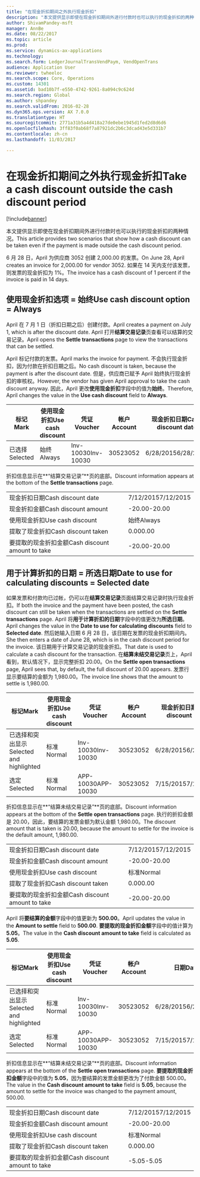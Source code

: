 ```yaml
---
title: "在现金折扣期间之外执行现金折扣"
description: "本文提供显示即使在现金折扣期间外进行付款时也可以执行的现金折扣的两种情况。"
author: ShivamPandey-msft
manager: AnnBe
ms.date: 08/22/2017
ms.topic: article
ms.prod: 
ms.service: dynamics-ax-applications
ms.technology: 
ms.search.form: LedgerJournalTransVendPaym, VendOpenTrans
audience: Application User
ms.reviewer: twheeloc
ms.search.scope: Core, Operations
ms.custom: 14301
ms.assetid: bad10b7f-e550-4742-9261-8a094c9c624d
ms.search.region: Global
ms.author: shpandey
ms.search.validFrom: 2016-02-28
ms.dyn365.ops.version: AX 7.0.0
ms.translationtype: HT
ms.sourcegitcommit: 2771a31b5a4d418a27de0ebe1945d1fed2d8d6d6
ms.openlocfilehash: 3ff83f0ab68f7a87921dc2b6c3dcad43e5d331b7
ms.contentlocale: zh-cn
ms.lasthandoff: 11/03/2017

---
```


# <a name="take-a-cash-discount-outside-the-cash-discount-period"></a><span data-ttu-id="4cbb3-103">在现金折扣期间之外执行现金折扣</span><span class="sxs-lookup"><span data-stu-id="4cbb3-103">Take a cash discount outside the cash discount period</span></span>

[!include[banner](../includes/banner.md)]


<span data-ttu-id="4cbb3-104">本文提供显示即使在现金折扣期间外进行付款时也可以执行的现金折扣的两种情况。</span><span class="sxs-lookup"><span data-stu-id="4cbb3-104">This article provides two scenarios that show how a cash discount can be taken even if the payment is made outside the cash discount period.</span></span>

<span data-ttu-id="4cbb3-105">6 月 28 日，April 为供应商 3052 创建 2,000.00 的发票。</span><span class="sxs-lookup"><span data-stu-id="4cbb3-105">On June 28, April creates an invoice for 2,000.00 for vendor 3052.</span></span> <span data-ttu-id="4cbb3-106">如果在 14 天内支付该发票，则发票的现金折扣为 1%。</span><span class="sxs-lookup"><span data-stu-id="4cbb3-106">The invoice has a cash discount of 1 percent if the invoice is paid in 14 days.</span></span>

## <a name="use-cash-discount-option--always"></a><span data-ttu-id="4cbb3-107">使用现金折扣选项 = 始终</span><span class="sxs-lookup"><span data-stu-id="4cbb3-107">Use cash discount option = Always</span></span>
<span data-ttu-id="4cbb3-108">April 在 7 月 1 日（折扣日期之后）创建付款。</span><span class="sxs-lookup"><span data-stu-id="4cbb3-108">April creates a payment on July 1, which is after the discount date.</span></span> <span data-ttu-id="4cbb3-109">April 打开**结算交易记录**页查看可以结算的交易记录。</span><span class="sxs-lookup"><span data-stu-id="4cbb3-109">April opens the **Settle transactions** page to view the transactions that can be settled.</span></span> 

<span data-ttu-id="4cbb3-110">April 标记付款的发票。</span><span class="sxs-lookup"><span data-stu-id="4cbb3-110">April marks the invoice for payment.</span></span> <span data-ttu-id="4cbb3-111">不会执行现金折扣，因为付款在折扣日期之后。</span><span class="sxs-lookup"><span data-stu-id="4cbb3-111">No cash discount is taken, because the payment is after the discount date.</span></span> <span data-ttu-id="4cbb3-112">但是，供应商已赋予 April 始终执行现金折扣的审核权。</span><span class="sxs-lookup"><span data-stu-id="4cbb3-112">However, the vendor has given April approval to take the cash discount anyway.</span></span> <span data-ttu-id="4cbb3-113">因此，April 更改**使用现金折扣**字段中的值为**始终**。</span><span class="sxs-lookup"><span data-stu-id="4cbb3-113">Therefore, April changes the value in the **Use cash discount** field to **Always**.</span></span>

| <span data-ttu-id="4cbb3-114">标记</span><span class="sxs-lookup"><span data-stu-id="4cbb3-114">Mark</span></span>     | <span data-ttu-id="4cbb3-115">使用现金折扣</span><span class="sxs-lookup"><span data-stu-id="4cbb3-115">Use cash discount</span></span> | <span data-ttu-id="4cbb3-116">凭证</span><span class="sxs-lookup"><span data-stu-id="4cbb3-116">Voucher</span></span>   | <span data-ttu-id="4cbb3-117">帐户</span><span class="sxs-lookup"><span data-stu-id="4cbb3-117">Account</span></span> | <span data-ttu-id="4cbb3-118">现金折扣日期</span><span class="sxs-lookup"><span data-stu-id="4cbb3-118">Cash discount date</span></span> | <span data-ttu-id="4cbb3-119">到期日期</span><span class="sxs-lookup"><span data-stu-id="4cbb3-119">Due date</span></span>  | <span data-ttu-id="4cbb3-120">开票</span><span class="sxs-lookup"><span data-stu-id="4cbb3-120">Invoice</span></span> | <span data-ttu-id="4cbb3-121">交易记录币种金额</span><span class="sxs-lookup"><span data-stu-id="4cbb3-121">Amount in transaction currency</span></span> | <span data-ttu-id="4cbb3-122">货币</span><span class="sxs-lookup"><span data-stu-id="4cbb3-122">Currency</span></span> | <span data-ttu-id="4cbb3-123">要结算的金额</span><span class="sxs-lookup"><span data-stu-id="4cbb3-123">Amount to settle</span></span> |
|----------|-------------------|-----------|---------|--------------------|-----------|---------|--------------------------------|----------|------------------|
| <span data-ttu-id="4cbb3-124">已选择</span><span class="sxs-lookup"><span data-stu-id="4cbb3-124">Selected</span></span> | <span data-ttu-id="4cbb3-125">始终</span><span class="sxs-lookup"><span data-stu-id="4cbb3-125">Always</span></span>            | <span data-ttu-id="4cbb3-126">Inv-10030</span><span class="sxs-lookup"><span data-stu-id="4cbb3-126">Inv-10030</span></span> | <span data-ttu-id="4cbb3-127">3052</span><span class="sxs-lookup"><span data-stu-id="4cbb3-127">3052</span></span>    | <span data-ttu-id="4cbb3-128">6/28/2015</span><span class="sxs-lookup"><span data-stu-id="4cbb3-128">6/28/2015</span></span>          | <span data-ttu-id="4cbb3-129">7/12/2015</span><span class="sxs-lookup"><span data-stu-id="4cbb3-129">7/12/2015</span></span> | <span data-ttu-id="4cbb3-130">10030</span><span class="sxs-lookup"><span data-stu-id="4cbb3-130">10030</span></span>   | <span data-ttu-id="4cbb3-131">-2,000.00</span><span class="sxs-lookup"><span data-stu-id="4cbb3-131">-2,000.00</span></span>                      | <span data-ttu-id="4cbb3-132">美元</span><span class="sxs-lookup"><span data-stu-id="4cbb3-132">USD</span></span>      | <span data-ttu-id="4cbb3-133">-1,980.00</span><span class="sxs-lookup"><span data-stu-id="4cbb3-133">-1,980.00</span></span>        |

<span data-ttu-id="4cbb3-134">折扣信息显示在**“结算交易记录”**页的底部。</span><span class="sxs-lookup"><span data-stu-id="4cbb3-134">Discount information appears at the bottom of the **Settle transactions** page.</span></span>

|                              |           |
|------------------------------|-----------|
| <span data-ttu-id="4cbb3-135">现金折扣日期</span><span class="sxs-lookup"><span data-stu-id="4cbb3-135">Cash discount date</span></span>           | <span data-ttu-id="4cbb3-136">7/12/2015</span><span class="sxs-lookup"><span data-stu-id="4cbb3-136">7/12/2015</span></span> |
| <span data-ttu-id="4cbb3-137">现金折扣金额</span><span class="sxs-lookup"><span data-stu-id="4cbb3-137">Cash discount amount</span></span>         | <span data-ttu-id="4cbb3-138">-20.00</span><span class="sxs-lookup"><span data-stu-id="4cbb3-138">-20.00</span></span>    |
| <span data-ttu-id="4cbb3-139">使用现金折扣</span><span class="sxs-lookup"><span data-stu-id="4cbb3-139">Use cash discount</span></span>            | <span data-ttu-id="4cbb3-140">始终</span><span class="sxs-lookup"><span data-stu-id="4cbb3-140">Always</span></span>    |
| <span data-ttu-id="4cbb3-141">提取了现金折扣</span><span class="sxs-lookup"><span data-stu-id="4cbb3-141">Cash discount taken</span></span>          | <span data-ttu-id="4cbb3-142">0.00</span><span class="sxs-lookup"><span data-stu-id="4cbb3-142">0.00</span></span>      |
| <span data-ttu-id="4cbb3-143">要提取的现金折扣金额</span><span class="sxs-lookup"><span data-stu-id="4cbb3-143">Cash discount amount to take</span></span> | <span data-ttu-id="4cbb3-144">-20.00</span><span class="sxs-lookup"><span data-stu-id="4cbb3-144">-20.00</span></span>    |

## <a name="date-to-use-for-calculating-discounts--selected-date"></a><span data-ttu-id="4cbb3-145">用于计算折扣的日期 = 所选日期</span><span class="sxs-lookup"><span data-stu-id="4cbb3-145">Date to use for calculating discounts = Selected date</span></span>
<span data-ttu-id="4cbb3-146">如果发票和付款均已过帐，仍可以在**结算交易记录**页面结算交易记录时执行现金折扣。</span><span class="sxs-lookup"><span data-stu-id="4cbb3-146">If both the invoice and the payment have been posted, the cash discount can still be taken when the transactions are settled on the **Settle transactions** page.</span></span> <span data-ttu-id="4cbb3-147">April 将**用于计算折扣的日期**字段中的值更改为**所选日期**。</span><span class="sxs-lookup"><span data-stu-id="4cbb3-147">April changes the value in the **Date to use for calculating discounts** field to **Selected date**.</span></span> <span data-ttu-id="4cbb3-148">然后她输入日期 6 月 28 日，该日期在发票的现金折扣期间内。</span><span class="sxs-lookup"><span data-stu-id="4cbb3-148">She then enters a date of June 28, which is in the cash discount period for the invoice.</span></span> <span data-ttu-id="4cbb3-149">该日期用于计算交易记录的现金折扣。</span><span class="sxs-lookup"><span data-stu-id="4cbb3-149">That date is used to calculate a cash discount for the transaction.</span></span> <span data-ttu-id="4cbb3-150">在**结算未结交易记录**页上，April 看到，默认情况下，显示完整折扣 20.00。</span><span class="sxs-lookup"><span data-stu-id="4cbb3-150">On the **Settle open transactions** page, April sees that, by default, the full discount of 20.00 appears.</span></span> <span data-ttu-id="4cbb3-151">发票行显示要结算的金额为 1,980.00。</span><span class="sxs-lookup"><span data-stu-id="4cbb3-151">The invoice line shows that the amount to settle is 1,980.00.</span></span>

| <span data-ttu-id="4cbb3-152">标记</span><span class="sxs-lookup"><span data-stu-id="4cbb3-152">Mark</span></span>                     | <span data-ttu-id="4cbb3-153">使用现金折扣</span><span class="sxs-lookup"><span data-stu-id="4cbb3-153">Use cash discount</span></span> | <span data-ttu-id="4cbb3-154">凭证</span><span class="sxs-lookup"><span data-stu-id="4cbb3-154">Voucher</span></span>   | <span data-ttu-id="4cbb3-155">帐户</span><span class="sxs-lookup"><span data-stu-id="4cbb3-155">Account</span></span> | <span data-ttu-id="4cbb3-156">现金折扣日期</span><span class="sxs-lookup"><span data-stu-id="4cbb3-156">Cash discount date</span></span> | <span data-ttu-id="4cbb3-157">到期日期</span><span class="sxs-lookup"><span data-stu-id="4cbb3-157">Due date</span></span>  | <span data-ttu-id="4cbb3-158">开票</span><span class="sxs-lookup"><span data-stu-id="4cbb3-158">Invoice</span></span> | <span data-ttu-id="4cbb3-159">交易记录币种金额</span><span class="sxs-lookup"><span data-stu-id="4cbb3-159">Amount in transaction currency</span></span> | <span data-ttu-id="4cbb3-160">货币</span><span class="sxs-lookup"><span data-stu-id="4cbb3-160">Currency</span></span> | <span data-ttu-id="4cbb3-161">要结算的金额</span><span class="sxs-lookup"><span data-stu-id="4cbb3-161">Amount to settle</span></span> |
|--------------------------|-------------------|-----------|---------|--------------------|-----------|---------|--------------------------------|----------|------------------|
| <span data-ttu-id="4cbb3-162">已选择和突出显示</span><span class="sxs-lookup"><span data-stu-id="4cbb3-162">Selected and highlighted</span></span> | <span data-ttu-id="4cbb3-163">标准</span><span class="sxs-lookup"><span data-stu-id="4cbb3-163">Normal</span></span>            | <span data-ttu-id="4cbb3-164">Inv-10030</span><span class="sxs-lookup"><span data-stu-id="4cbb3-164">Inv-10030</span></span> | <span data-ttu-id="4cbb3-165">3052</span><span class="sxs-lookup"><span data-stu-id="4cbb3-165">3052</span></span>    | <span data-ttu-id="4cbb3-166">6/28/2015</span><span class="sxs-lookup"><span data-stu-id="4cbb3-166">6/28/2015</span></span>          | <span data-ttu-id="4cbb3-167">7/12/2015</span><span class="sxs-lookup"><span data-stu-id="4cbb3-167">7/12/2015</span></span> | <span data-ttu-id="4cbb3-168">10030</span><span class="sxs-lookup"><span data-stu-id="4cbb3-168">10030</span></span>   | <span data-ttu-id="4cbb3-169">-2,000.00</span><span class="sxs-lookup"><span data-stu-id="4cbb3-169">-2,000.00</span></span>                      | <span data-ttu-id="4cbb3-170">美元</span><span class="sxs-lookup"><span data-stu-id="4cbb3-170">USD</span></span>      | <span data-ttu-id="4cbb3-171">-1,980.00</span><span class="sxs-lookup"><span data-stu-id="4cbb3-171">-1,980.00</span></span>        |
| <span data-ttu-id="4cbb3-172">选定</span><span class="sxs-lookup"><span data-stu-id="4cbb3-172">Selected</span></span>                 | <span data-ttu-id="4cbb3-173">标准</span><span class="sxs-lookup"><span data-stu-id="4cbb3-173">Normal</span></span>            | <span data-ttu-id="4cbb3-174">APP-10030</span><span class="sxs-lookup"><span data-stu-id="4cbb3-174">APP-10030</span></span> | <span data-ttu-id="4cbb3-175">3052</span><span class="sxs-lookup"><span data-stu-id="4cbb3-175">3052</span></span>    | <span data-ttu-id="4cbb3-176">7/15/2015</span><span class="sxs-lookup"><span data-stu-id="4cbb3-176">7/15/2015</span></span>          | <span data-ttu-id="4cbb3-177">7/15/2015</span><span class="sxs-lookup"><span data-stu-id="4cbb3-177">7/15/2015</span></span> |         | <span data-ttu-id="4cbb3-178">500.00</span><span class="sxs-lookup"><span data-stu-id="4cbb3-178">500.00</span></span>                         | <span data-ttu-id="4cbb3-179">美元</span><span class="sxs-lookup"><span data-stu-id="4cbb3-179">USD</span></span>      | <span data-ttu-id="4cbb3-180">500.00</span><span class="sxs-lookup"><span data-stu-id="4cbb3-180">500.00</span></span>           |

<span data-ttu-id="4cbb3-181">折扣信息显示在**“结算未结交易记录”**页的底部。</span><span class="sxs-lookup"><span data-stu-id="4cbb3-181">Discount information appears at the bottom of the **Settle open transactions** page.</span></span> <span data-ttu-id="4cbb3-182">执行的折扣金额是 20.00，因此，要结算的发票金额为默认金额 1,980.00。</span><span class="sxs-lookup"><span data-stu-id="4cbb3-182">The discount amount that is taken is 20.00, because the amount to settle for the invoice is the default amount, 1,980.00.</span></span>

|                              |           |
|------------------------------|-----------|
| <span data-ttu-id="4cbb3-183">现金折扣日期</span><span class="sxs-lookup"><span data-stu-id="4cbb3-183">Cash discount date</span></span>           | <span data-ttu-id="4cbb3-184">7/12/2015</span><span class="sxs-lookup"><span data-stu-id="4cbb3-184">7/12/2015</span></span> |
| <span data-ttu-id="4cbb3-185">现金折扣金额</span><span class="sxs-lookup"><span data-stu-id="4cbb3-185">Cash discount amount</span></span>         | <span data-ttu-id="4cbb3-186">-20.00</span><span class="sxs-lookup"><span data-stu-id="4cbb3-186">-20.00</span></span>    |
| <span data-ttu-id="4cbb3-187">使用现金折扣</span><span class="sxs-lookup"><span data-stu-id="4cbb3-187">Use cash discount</span></span>            | <span data-ttu-id="4cbb3-188">标准</span><span class="sxs-lookup"><span data-stu-id="4cbb3-188">Normal</span></span>    |
| <span data-ttu-id="4cbb3-189">提取了现金折扣</span><span class="sxs-lookup"><span data-stu-id="4cbb3-189">Cash discount taken</span></span>          | <span data-ttu-id="4cbb3-190">0.00</span><span class="sxs-lookup"><span data-stu-id="4cbb3-190">0.00</span></span>      |
| <span data-ttu-id="4cbb3-191">要提取的现金折扣金额</span><span class="sxs-lookup"><span data-stu-id="4cbb3-191">Cash discount amount to take</span></span> | <span data-ttu-id="4cbb3-192">-20.00</span><span class="sxs-lookup"><span data-stu-id="4cbb3-192">-20.00</span></span>    |

<span data-ttu-id="4cbb3-193">April 将**要结算的金额**字段中的值更新为 **500.00**。</span><span class="sxs-lookup"><span data-stu-id="4cbb3-193">April updates the value in the **Amount to settle** field to **500.00**.</span></span> <span data-ttu-id="4cbb3-194">**要提取的现金折扣金额**字段中的值计算为 **5.05**。</span><span class="sxs-lookup"><span data-stu-id="4cbb3-194">The value in the **Cash discount amount to take** field is calculated as **5.05**.</span></span>

| <span data-ttu-id="4cbb3-195">标记</span><span class="sxs-lookup"><span data-stu-id="4cbb3-195">Mark</span></span>                     | <span data-ttu-id="4cbb3-196">使用现金折扣</span><span class="sxs-lookup"><span data-stu-id="4cbb3-196">Use cash discount</span></span> | <span data-ttu-id="4cbb3-197">凭证</span><span class="sxs-lookup"><span data-stu-id="4cbb3-197">Voucher</span></span>   | <span data-ttu-id="4cbb3-198">帐户</span><span class="sxs-lookup"><span data-stu-id="4cbb3-198">Account</span></span> | <span data-ttu-id="4cbb3-199">日期</span><span class="sxs-lookup"><span data-stu-id="4cbb3-199">Date</span></span>      | <span data-ttu-id="4cbb3-200">到期日期</span><span class="sxs-lookup"><span data-stu-id="4cbb3-200">Due date</span></span>  | <span data-ttu-id="4cbb3-201">开票</span><span class="sxs-lookup"><span data-stu-id="4cbb3-201">Invoice</span></span> | <span data-ttu-id="4cbb3-202">交易记录币种金额</span><span class="sxs-lookup"><span data-stu-id="4cbb3-202">Amount in transaction currency</span></span> | <span data-ttu-id="4cbb3-203">货币</span><span class="sxs-lookup"><span data-stu-id="4cbb3-203">Currency</span></span> | <span data-ttu-id="4cbb3-204">要结算的金额</span><span class="sxs-lookup"><span data-stu-id="4cbb3-204">Amount to settle</span></span> |
|--------------------------|-------------------|-----------|---------|-----------|-----------|---------|--------------------------------|----------|------------------|
| <span data-ttu-id="4cbb3-205">已选择和突出显示</span><span class="sxs-lookup"><span data-stu-id="4cbb3-205">Selected and highlighted</span></span> | <span data-ttu-id="4cbb3-206">标准</span><span class="sxs-lookup"><span data-stu-id="4cbb3-206">Normal</span></span>            | <span data-ttu-id="4cbb3-207">Inv-10030</span><span class="sxs-lookup"><span data-stu-id="4cbb3-207">Inv-10030</span></span> | <span data-ttu-id="4cbb3-208">3052</span><span class="sxs-lookup"><span data-stu-id="4cbb3-208">3052</span></span>    | <span data-ttu-id="4cbb3-209">6/28/2015</span><span class="sxs-lookup"><span data-stu-id="4cbb3-209">6/28/2015</span></span> | <span data-ttu-id="4cbb3-210">7/12/2015</span><span class="sxs-lookup"><span data-stu-id="4cbb3-210">7/12/2015</span></span> | <span data-ttu-id="4cbb3-211">10030</span><span class="sxs-lookup"><span data-stu-id="4cbb3-211">10030</span></span>   | <span data-ttu-id="4cbb3-212">2,000.00</span><span class="sxs-lookup"><span data-stu-id="4cbb3-212">2,000.00</span></span>                       | <span data-ttu-id="4cbb3-213">美元</span><span class="sxs-lookup"><span data-stu-id="4cbb3-213">USD</span></span>      | <span data-ttu-id="4cbb3-214">-500.00</span><span class="sxs-lookup"><span data-stu-id="4cbb3-214">-500.00</span></span>          |
| <span data-ttu-id="4cbb3-215">选定</span><span class="sxs-lookup"><span data-stu-id="4cbb3-215">Selected</span></span>                 | <span data-ttu-id="4cbb3-216">标准</span><span class="sxs-lookup"><span data-stu-id="4cbb3-216">Normal</span></span>            | <span data-ttu-id="4cbb3-217">APP-10030</span><span class="sxs-lookup"><span data-stu-id="4cbb3-217">APP-10030</span></span> | <span data-ttu-id="4cbb3-218">3052</span><span class="sxs-lookup"><span data-stu-id="4cbb3-218">3052</span></span>    | <span data-ttu-id="4cbb3-219">7/15/2015</span><span class="sxs-lookup"><span data-stu-id="4cbb3-219">7/15/2015</span></span> | <span data-ttu-id="4cbb3-220">7/15/2015</span><span class="sxs-lookup"><span data-stu-id="4cbb3-220">7/15/2015</span></span> |         | <span data-ttu-id="4cbb3-221">500.00</span><span class="sxs-lookup"><span data-stu-id="4cbb3-221">500.00</span></span>                         | <span data-ttu-id="4cbb3-222">美元</span><span class="sxs-lookup"><span data-stu-id="4cbb3-222">USD</span></span>      | <span data-ttu-id="4cbb3-223">500.00</span><span class="sxs-lookup"><span data-stu-id="4cbb3-223">500.00</span></span>           |

<span data-ttu-id="4cbb3-224">折扣信息显示在**“结算未结交易记录”**页的底部。</span><span class="sxs-lookup"><span data-stu-id="4cbb3-224">Discount information appears at the bottom of the **Settle open transactions** page.</span></span> <span data-ttu-id="4cbb3-225">**要提取的现金折扣金额**字段中的值为 **5.05**，因为要结算的发票金额更改为了付款金额 500.00。</span><span class="sxs-lookup"><span data-stu-id="4cbb3-225">The value in the **Cash discount amount to take** field is **5.05**, because the amount to settle for the invoice was changed to the payment amount, 500.00.</span></span>

|                              |           |
|------------------------------|-----------|
| <span data-ttu-id="4cbb3-226">现金折扣日期</span><span class="sxs-lookup"><span data-stu-id="4cbb3-226">Cash discount date</span></span>           | <span data-ttu-id="4cbb3-227">7/12/2015</span><span class="sxs-lookup"><span data-stu-id="4cbb3-227">7/12/2015</span></span> |
| <span data-ttu-id="4cbb3-228">现金折扣金额</span><span class="sxs-lookup"><span data-stu-id="4cbb3-228">Cash discount amount</span></span>         | <span data-ttu-id="4cbb3-229">-20.00</span><span class="sxs-lookup"><span data-stu-id="4cbb3-229">-20.00</span></span>    |
| <span data-ttu-id="4cbb3-230">使用现金折扣</span><span class="sxs-lookup"><span data-stu-id="4cbb3-230">Use cash discount</span></span>            | <span data-ttu-id="4cbb3-231">标准</span><span class="sxs-lookup"><span data-stu-id="4cbb3-231">Normal</span></span>    |
| <span data-ttu-id="4cbb3-232">提取了现金折扣</span><span class="sxs-lookup"><span data-stu-id="4cbb3-232">Cash discount taken</span></span>          | <span data-ttu-id="4cbb3-233">0.00</span><span class="sxs-lookup"><span data-stu-id="4cbb3-233">0.00</span></span>      |
| <span data-ttu-id="4cbb3-234">要提取的现金折扣金额</span><span class="sxs-lookup"><span data-stu-id="4cbb3-234">Cash discount amount to take</span></span> | <span data-ttu-id="4cbb3-235">-5.05</span><span class="sxs-lookup"><span data-stu-id="4cbb3-235">-5.05</span></span>     |






